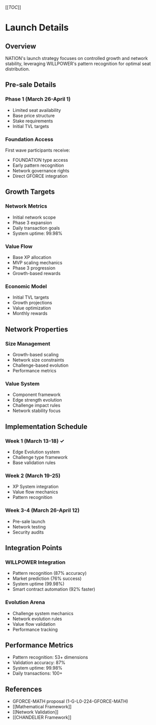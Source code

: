 [[_TOC_]]

# Launch Details

## Overview
NATION's launch strategy focuses on controlled growth and network stability, leveraging WILLPOWER's pattern recognition for optimal seat distribution.

## Pre-sale Details
### Phase 1 (March 26-April 1)
- Limited seat availability
- Base price structure
- Stake requirements
- Initial TVL targets

### Foundation Access
First wave participants receive:
- FOUNDATION type access
- Early pattern recognition
- Network governance rights
- Direct GFORCE integration

## Growth Targets
### Network Metrics
- Initial network scope
- Phase 3 expansion
- Daily transaction goals
- System uptime: 99.98%

### Value Flow
- Base XP allocation
- MVP scaling mechanics
- Phase 3 progression
- Growth-based rewards

### Economic Model
- Initial TVL targets
- Growth projections
- Value optimization
- Monthly rewards

## Network Properties
### Size Management
- Growth-based scaling
- Network size constraints
- Challenge-based evolution
- Performance metrics

### Value System
- Component framework
- Edge strength evolution
- Challenge impact rules
- Network stability focus

## Implementation Schedule
### Week 1 (March 13-18) ✓
- Edge Evolution system
- Challenge type framework
- Base validation rules

### Week 2 (March 19-25)
- XP System integration
- Value flow mechanics
- Pattern recognition

### Week 3-4 (March 26-April 12)
- Pre-sale launch
- Network testing
- Security audits

## Integration Points
### WILLPOWER Integration
- Pattern recognition (87% accuracy)
- Market prediction (76% success)
- System uptime (99.98%)
- Smart contract automation (92% faster)

### Evolution Arena
- Challenge system mechanics
- Network evolution rules
- Value flow validation
- Performance tracking

## Performance Metrics
- Pattern recognition: 53+ dimensions
- Validation accuracy: 87%
- System uptime: 99.98%
- Daily transactions: 100+

## References
- GFORCE-MATH proposal (1-G-L0-224-GFORCE-MATH)
- [[Mathematical Framework]]
- [[Network Validation]]
- [[CHANDELIER Framework]]

